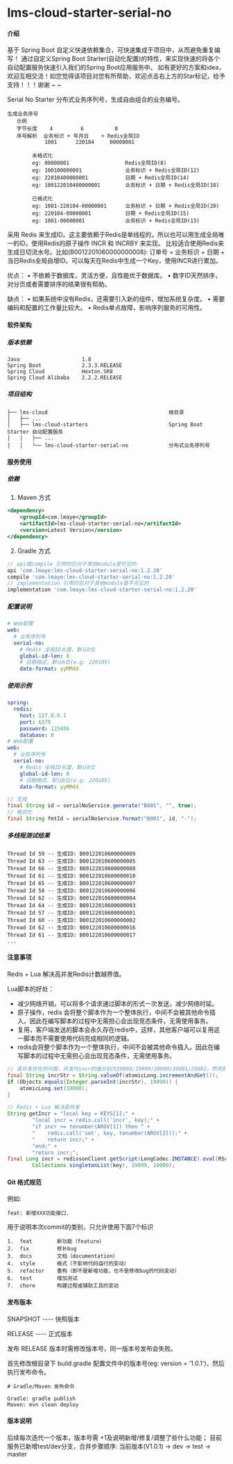 # lms-cloud-starter-serial-no

#### 介绍

  基于 Spring Boot 自定义快速依赖集合，可快速集成于项目中，从而避免重复编写！ 通过自定义Spring Boot Starter(自动化配置)的特性，来实现快速的将各个自动配置服务快速引入我们的Spring Boot应用服务中。
如有更好的方案和idea，欢迎互相交流！如您觉得该项目对您有所帮助，欢迎点击右上方的Star标记，给予支持！！！谢谢 ~ ~

  Serial No Starter 分布式业务序列号，生成自由组合的业务编号。
```text
生成业务序号
   示例
   字节长度    4         6          8
   序号解析  业务标识 + 年月日    + Redis全局ID
            1001      220104     00000001
            
        未格式化
        eg: 00000001                  Redis全局ID(8)
        eg: 100100000001              业务标识 + Redis全局ID(12)
        eg: 22010400000001            日期 + Redis全局ID(14)
        eg: 100122010400000001        业务标识 + 日期 + Redis全局ID(18)
        
        已格式化
        eg: 1001-220104-00000001      业务标识 + 日期 + Redis全局ID(20)
        eg: 220104-00000001           日期 + Redis全局ID(15)
        eg: 1001-00000001             业务标识 + Redis全局ID(13)
```

采用 Redis 来生成ID。这主要依赖于Redis是单线程的，所以也可以用生成全局唯一的ID。使用Redis的原子操作 INCR 和 INCRBY 来实现。
比较适合使用Redis来生成日切流水号。比如(B0012201060000000008): 订单号 = 业务标识 + 日期 + 当日Redis全局自增ID。可以每天在Redis中生成一个Key，使用INCR进行累加。

优点：
  • 不依赖于数据库，灵活方便，且性能优于数据库。
  • 数字ID天然排序，对分页或者需要排序的结果很有帮助。

缺点：
  • 如果系统中没有Redis，还需要引入新的组件，增加系统复杂度。
  • 需要编码和配置的工作量比较大。
  • Redis单点故障，影响序列服务的可用性。

#### 软件架构
##### 版本依赖

```text
Java                    1.8
Spring Boot             2.3.3.RELEASE
Spring Cloud            Hoxton.SR8
Spring Cloud Alibaba    2.2.2.RELEASE
```

##### 项目结构

```text
├── lms-cloud										根目录
│   ├── ...
│   ├── lms-cloud-starters							Spring Boot Starter 自动配置服务
│   │   ├── ...
│   │   └── lms-cloud-starter-serial-no             分布式业务序列号
```

#### 服务使用

##### 依赖

1. Maven 方式

```xml
<dependency>
    <groupId>com.lmaye</groupId>
    <artifactId>lms-cloud-starter-serial-no</artifactId>
    <version>Latest Version</version>
</dependency>
```

2. Gradle 方式

```groovy
// api或compile 引用的包对于其他module是可见的
api 'com.lmaye:lms-cloud-starter-serial-no:1.2.20'
compile 'com.lmaye:lms-cloud-starter-serial-no:1.2.20'
// implementation 引用的包对于其他module是不可见的
implementation 'com.lmaye:lms-cloud-starter-serial-no:1.2.20'
```

##### 配置说明

```yaml
# Web配置
web:
  # 业务序列号
  serial-no:
    # Redis 全局ID长度，默认8位
    global-id-len: 8
    # 日期格式，默认6位(e.g: 220105)
    date-format: yyMMdd
```

##### 使用示例

```yaml
spring:
  redis:
    host: 127.0.0.1
    port: 6379
    password: 123456
    database: 0
# Web配置
web:
  # 业务序列号
  serial-no:
    # Redis 全局ID长度，默认8位
    global-id-len: 8
    # 日期格式，默认6位(e.g: 220105)
    date-format: yyMMdd
```

```java
// 生成
final String id = serialNoService.generate("B001", "", true);
// 格式化
final String fmtId = serialNoService.format("B001", id, "-");
```

##### 多线程测试结果

```text
Thread Id 59 -- 生成ID: B00122010600000009
Thread Id 63 -- 生成ID: B00122010600000005
Thread Id 66 -- 生成ID: B00122010600000008
Thread Id 61 -- 生成ID: B00122010600000010
Thread Id 65 -- 生成ID: B00122010600000007
Thread Id 58 -- 生成ID: B00122010600000006
Thread Id 62 -- 生成ID: B00122010600000004
Thread Id 64 -- 生成ID: B00122010600000003
Thread Id 57 -- 生成ID: B00122010600000001
Thread Id 60 -- 生成ID: B00122010600000002
Thread Id 62 -- 生成ID: B00122010600000016
Thread Id 61 -- 生成ID: B00122010600000017
...
```

#### 注意事项

Redis + Lua 解决高并发Redis计数越界值。

Lua脚本的好处：

- 减少网络开销，可以将多个请求通过脚本的形式一次发送，减少网络时延。
- 原子操作，redis 会将整个脚本作为一个整体执行，中间不会被其他命令插入。因此在编写脚本的过程中无需担心会出现竞态条件，无需使用事务。
- 复用，客户端发送的脚本会永久存在redis中，这样，其他客户端可以复用这一脚本而不需要使用代码完成相同的逻辑。
- redis会将整个脚本作为一个整体执行，中间不会被其他命令插入。因此在编写脚本的过程中无需担心会出现竞态条件，无需使用事务。

```java
// 高并发存在的问题，并发时incr的值分别为19998/19999/20000/20001/20002，然而到19999需重置，没生效。
final String incrStr = String.valueOf(atomicLong.incrementAndGet());
if (Objects.equals(Integer.parseInt(incrStr), 19999)) {
    atomicLong.set(10000);
}

// Redis + Lua 解决高并发
String getIncr = "local key = KEYS[1];" +
        "local incr = redis.call('incr', key);" +
        "if incr >= tonumber(ARGV[1]) then " +
        "    redis.call('set', key, tonumber(ARGV[2]));" +
        "    return incr;" +
        "end;" +
        "return incr;";
final Long incr = redissonClient.getScript(LongCodec.INSTANCE).eval(RScript.Mode.READ_WRITE, getIncr, RScript.ReturnType.INTEGER,
        Collections.singletonList(key), 19999, 10000);
```

#### Git 格式规范

例如:

```text
feat: 新增XXX功能接口.
```

用于说明本次commit的类别，只允许使用下面7个标识

```text
1.  feat        新功能（feature）
2.  fix         修补bug
3.  docs        文档（documentation）
4.  style       格式（不影响代码运行的变动）
5.  refactor    重构（即不是新增功能，也不是修改bug的代码变动）
6.  test        增加测试
7.  chore       构建过程或辅助工具的变动
```

#### 发布版本

SNAPSHOT    ----  快照版本

RELEASE     ----  正式版本

发布 RELEASE 版本时需修改版本号，同一版本号发布会失败。

首先修改根目录下 build.gradle 配置文件中的版本号(eg: version = '1.0.1')，然后执行发布命令。

```text
# Gradle/Maven 发布命令

Gradle: gradle publish
Maven: mvn clean deploy
```

#### 版本说明

后续每次迭代一个版本，版本号需 +1及说明新增/修复/调整了些什么功能；
目前服务已新增test/dev分支，合并步骤顺序: 当前版本(V1.0.1) -> dev -> test -> master
